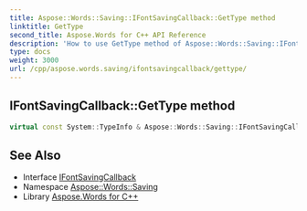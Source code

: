 ```yaml
---
title: Aspose::Words::Saving::IFontSavingCallback::GetType method
linktitle: GetType
second_title: Aspose.Words for C++ API Reference
description: 'How to use GetType method of Aspose::Words::Saving::IFontSavingCallback class in C++.'
type: docs
weight: 3000
url: /cpp/aspose.words.saving/ifontsavingcallback/gettype/
---
```

## IFontSavingCallback::GetType method




```cpp
virtual const System::TypeInfo & Aspose::Words::Saving::IFontSavingCallback::GetType() const override
```

## See Also

* Interface [IFontSavingCallback](../)
* Namespace [Aspose::Words::Saving](../../)
* Library [Aspose.Words for C++](../../../)
